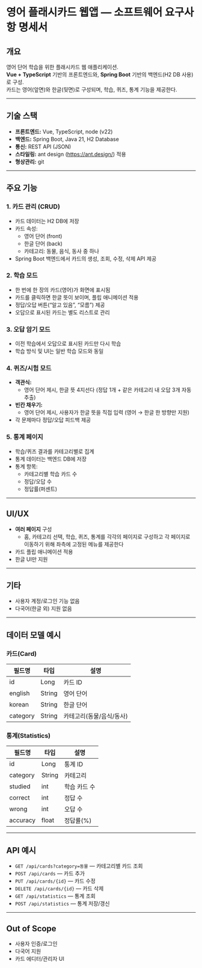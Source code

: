 # 영어 플래시카드 웹앱 — 소프트웨어 요구사항 명세서

## 개요

영어 단어 학습을 위한 플래시카드 웹 애플리케이션.  
**Vue + TypeScript** 기반의 프론트엔드와, **Spring Boot** 기반의 백엔드(H2 DB 사용)로 구성.  
카드는 영어(앞면)와 한글(뒷면)로 구성되며, 학습, 퀴즈, 통계 기능을 제공한다.

---

## 기술 스택

- **프론트엔드:** Vue, TypeScript, node (v22)
- **백엔드:** Spring Boot, Java 21, H2 Database
- **통신:** REST API (JSON)
- **스타일링:** ant design (https://ant.design/) 적용
- **형상관리:** git

---

## 주요 기능

### 1. 카드 관리 (CRUD)

- 카드 데이터는 H2 DB에 저장
- 카드 속성:
  - 영어 단어 (front)
  - 한글 단어 (back)
  - 카테고리: 동물, 음식, 동사 중 하나
- Spring Boot 백엔드에서 카드의 생성, 조회, 수정, 삭제 API 제공

### 2. 학습 모드

- 한 번에 한 장의 카드(영어)가 화면에 표시됨
- 카드를 클릭하면 한글 뜻이 보이며, 플립 애니메이션 적용
- 정답/오답 버튼(“알고 있음”, “모름”) 제공
- 오답으로 표시된 카드는 별도 리스트로 관리

### 3. 오답 암기 모드

- 이전 학습에서 오답으로 표시된 카드만 다시 학습
- 학습 방식 및 UI는 일반 학습 모드와 동일

### 4. 퀴즈/시험 모드

- **객관식:**  
  - 영어 단어 제시, 한글 뜻 4지선다 (정답 1개 + 같은 카테고리 내 오답 3개 자동 추출)
- **빈칸 채우기:**  
  - 영어 단어 제시, 사용자가 한글 뜻을 직접 입력 (영어 → 한글 한 방향만 지원)
- 각 문제마다 정답/오답 피드백 제공

### 5. 통계 페이지

- 학습/퀴즈 결과를 카테고리별로 집계
- 통계 데이터는 백엔드 DB에 저장
- 통계 항목:
  - 카테고리별 학습 카드 수
  - 정답/오답 수
  - 정답률(퍼센트)

---

## UI/UX

- **여러 페이지** 구성
  - 홈, 카테고리 선택, 학습, 퀴즈, 통계를 각각의 페이지로 구성하고 각 페이지로 이동하기 위해 좌측에 고정된 메뉴를 제공한다
- 카드 플립 애니메이션 적용
- 한글 UI만 지원

---

## 기타

- 사용자 계정/로그인 기능 없음
- 다국어(한글 외) 지원 없음

---

## 데이터 모델 예시

### 카드(Card)
| 필드명     | 타입     | 설명         |
|------------|----------|--------------|
| id         | Long     | 카드 ID      |
| english    | String   | 영어 단어    |
| korean     | String   | 한글 단어    |
| category   | String   | 카테고리(동물/음식/동사) |

### 통계(Statistics)
| 필드명     | 타입     | 설명         |
|------------|----------|--------------|
| id         | Long     | 통계 ID      |
| category   | String   | 카테고리     |
| studied    | int      | 학습 카드 수 |
| correct    | int      | 정답 수      |
| wrong      | int      | 오답 수      |
| accuracy   | float    | 정답률(%)    |

---

## API 예시

- `GET /api/cards?category=동물` — 카테고리별 카드 조회
- `POST /api/cards` — 카드 추가
- `PUT /api/cards/{id}` — 카드 수정
- `DELETE /api/cards/{id}` — 카드 삭제
- `GET /api/statistics` — 통계 조회
- `POST /api/statistics` — 통계 저장/갱신

---

## Out of Scope

- 사용자 인증/로그인
- 다국어 지원
- 카드 에디터/관리자 UI

